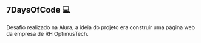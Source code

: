 ## 7DaysOfCode 💻
Desafio realizado na Alura, a ideia do projeto era construir uma página web da empresa de RH OptimusTech.
